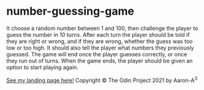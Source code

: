 # number-guessing-game

It choose a random number between 1 and 100, then challenge the player to guess the number in 10 turns. After each turn the player should be told if they are right or wrong, and if they are wrong, whether the guess was too low or too high. It should also tell the player what numbers they previously guessed. The game will end once the player guesses correctly, or once they run out of turns. When the game ends, the player should be given an option to start playing again.


 [See my landing page here!](https://aron-helu.github.io/number-guessing-game/
)
Copyright &copy; The Odin Project 2021 by Aaron-A<sup>3</sup>
